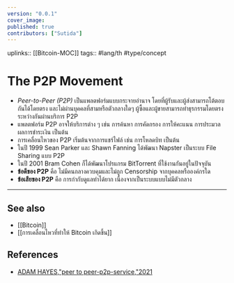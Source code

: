 ```yaml
---
version: "0.0.1"
cover_image:
published: true
contributors: ["Sutida"]
---
```

uplinks:: [[Bitcoin-MOC]]
tags:: #lang/th #type/concept

# The P2P Movement
- *Peer-to-Peer (P2P)* เป็นแพลตฟอร์มแบบกระจายอำนาจ โดยที่ผู้รับและผู้ส่งสามารถโต้ตอบกันได้โดยตรง และไม่ผ่านบุคคลที่สามหรือตัวกลางใดๆ ผู้ซื้อและผู้ขายสามารถทำธุรกรรมโดยตรงระหว่างกันผ่านบริการ P2P 
- แพลตฟอร์ม P2P อาจให้บริการต่าง ๆ เช่น การค้นหา การคัดกรอง การให้คะแนน การประมวลผลการชำระเงิน เป็นต้น
- การเคลื่อนไหวของ P2P เริ่มต้นจากการแชร์ไฟล์ เช่น การโหลดบิท เป็นต้น
- ในปี 1999 Sean Parker และ Shawn Fanning ได้พัฒนา Napster เป็นระบบ File Sharing แบบ P2P
- ในปี 2001 Bram Cohen ก็ได้พัฒนาโปรแกรม BitTorrent ที่ใช้งานกันอยู่ในปัจจุบัน
- **ข้อดีของ P2P** คือ ไม่มีคนกลางควบคุมและไม่ถูก Censorship จากบุคคลหรือองค์กรใด
- **ข้อเสียของ P2P** คือ การกำกับดูแลทำได้ยาก เนื่องจากเป็นระบบแบบไม่มีตัวกลาง
---
## See also
- [[Bitcoin]]
- [[การเคลื่อนไหวที่ทำให้ Bitcoin เกิดขึ้น]]
## References
-  [ADAM HAYES,"peer to peer-p2p-service,"2021](https://www.investopedia.com/terms/p/peertopeer-p2p-service.asp)
